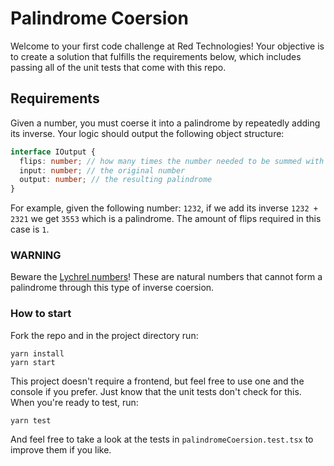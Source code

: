 # Palindrome Coersion

Welcome to your first code challenge at Red Technologies! Your objective is to create a solution that fulfills the requirements below, which includes passing all of the unit tests that come with this repo.

## Requirements

Given a number, you must coerse it into a palindrome by repeatedly adding its inverse. Your logic should output the following object structure:

```typescript
interface IOutput {
  flips: number; // how many times the number needed to be summed with its inverse
  input: number; // the original number
  output: number; // the resulting palindrome
}
```

For example, given the following number: `1232`, if we add its inverse `1232 + 2321` we get `3553` which is a palindrome. The amount of flips required in this case is `1`.

### WARNING

Beware the [Lychrel numbers](https://en.wikipedia.org/wiki/Lychrel_number)! These are natural numbers that cannot form a palindrome through this type of inverse coersion.

### How to start

Fork the repo and in the project directory run:

```
yarn install
yarn start
```

This project doesn't require a frontend, but feel free to use one and the console if you prefer. Just know that the unit tests don't check for this. When you're ready to test, run:

```
yarn test
```

And feel free to take a look at the tests in `palindromeCoersion.test.tsx` to improve them if you like.
